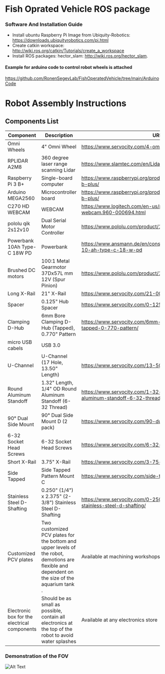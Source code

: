 # Fish Oprated Vehicle ROS package
### Software And Installation Guide 

- Install ubuntu Raspberry Pi Image from Ubiquity-Robotics:
https://downloads.ubiquityrobotics.com/pi.html
- Create catkin workspace:
http://wiki.ros.org/catkin/Tutorials/create_a_workspace
- Install ROS packages:
hector_slam: http://wiki.ros.org/hector_slam.



#### Example for arduino code to control robot wheels is attached 
https://github.com/RonenSegevLab/FishOperatedVehicle/tree/main/ArduinoCode



# Robot Assembly Instructions 
## Components List 

|Component                                    |Description                                                                                                                                    |URL                                                                              |Tags     |Quantity|
|---------------------------------------------|-----------------------------------------------------------------------------------------------------------------------------------------------|---------------------------------------------------------------------------------|---------|--------|
|Omni Wheels                                  |4" Omni Wheel                                                                                                                                  |https://www.servocity.com/4-omni-wheel/                                          |Mechanics|8       |
|RPLIDAR A2M8                                 |360 degree laser range scanning Lidar                                                                                                          |https://www.slamtec.com/en/Lidar/A2                                              |Hardware |1       |
|Raspberry Pi 3 B+                            |Single-board computer                                                                                                                          |https://www.raspberrypi.org/products/raspberry-pi-3-model-b-plus/                |Hardware |1       |
|Arduino MEGA2560                             |Microcontroller board                                                                                                                          |https://www.raspberrypi.org/products/raspberry-pi-3-model-b-plus/                |Hardware |1       |
|C270 HD WEBCAM                               |WEBCAM                                                                                                                                         |https://www.logitech.com/en-us/products/webcams/c270-hd-webcam.960-000694.html   |Hardware |1       |
|pololu qik 2s12v10                           |Dual Serial Motor Controller                                                                                                                   |https://www.pololu.com/product/1112                                              |Hardware |1       |
|Powerbank 10Ah Type-C 18W PD                 |Powerbank                                                                                                                                      |https://www.ansmann.de/en/consumer/powerbanks/powerbank-10-ah-type-c-18-w-pd     |Hardware |1       |
|Brushed DC motors                            |100:1 Metal Gearmotor 37Dx57L mm 12V (Spur Pinion)                                                                                             |https://www.pololu.com/product/1106                                              |Mechanics|4       |
|Long X-Rail                                  |21" X-Rail                                                                                                                                     |https://www.servocity.com/21-00-x-rail/                                          |Mechanics|1       |
|Spacer                                       |0.125" Hub Spacer                                                                                                                              |https://www.servocity.com/0-125-hub-spacer/                                      |Mechanics|4       |
| Clamping D-Hub                              |6mm Bore Clamping D-Hub (Tapped), 0.770" Pattern                                                                                               |https://www.servocity.com/6mm-bore-clamping-d-hub-tapped-0-770-pattern/          |Mechanics|4       |
|micro USB cabels                             |USB 3.0                                                                                                                                        |                                                                                 |Hardware |4       |
|U-Channel                                    |U-Channel (17 Hole, 13.50" Length)                                                                                                             |https://www.servocity.com/13-50-aluminum-channel/                                |Mechanics|8       |
|Round Aluminum Standoff                      |1.32" Length, 1/4" OD Round Aluminum Standoff (6-32 Thread)                                                                                    |https://www.servocity.com/1-32-length-1-4-od-round-aluminum-standoff-6-32-thread/|Mechanics|20      |
|90° Dual Side Mount                          |90° Dual Side Mount D (2 pack)                                                                                                                 |https://www.servocity.com/90-dual-side-mount-d-2-pack/                           |Mechanics|8       |
|6-32 Socket Head Screws                      |6-32 Socket Head Screws                                                                                                                        |https://www.servocity.com/6-32-socket-head-screws/                               |Mechanics|40      |
|  Short X-Rail                               |3.75" X-Rail                                                                                                                                   |https://www.servocity.com/3-75-x-rail/                                           |Mechanics|4       |
|Side Tapped                                  |Side Tapped Pattern Mount C                                                                                                                    |https://www.servocity.com/side-tapped-pattern-mount-c/                           |Mechanics|4       |
|Stainless Steel D-Shafting                   |0.250" (1/4") x 2.375" (2-3/8") Stainless Steel D-Shafting                                                                                     |https://www.servocity.com/0-250-1-4-x-2-375-2-3-8-stainless-steel-d-shafting/    |Mechanics|4       |
|Customized PCV plates                        |Two customized PCV plates for the bottom and upper levels of the robot, demotions are flexible and dependent on the size of the aquarium tank .|Available at machining workshops.                                                |Extras   |2       |
|Electronic box for the electrical components |Should be as small as possible, contain all electronics at the top of the robot to avoid water splashes                                        |Available at any electronics store                                               |Extras   |1       |



### Demonstration of the FOV 
![Alt Text](https://github.com/RonenSegevLab/FishOperatedVehicle/blob/main/videos/movie%20side%20view.gif?raw=true)

